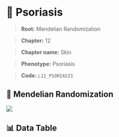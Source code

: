 # 🧪 Psoriasis

> **Root:** Mendelian Randomization

> **Chapter:** 12  

> **Chapter name:** Skin

> **Phenotype:** Psoriasis  

> **Code:** `L12_PSORIASIS`

## 🧬 Mendelian Randomization  

<img src="/MR/Figures/Forward/L12_PSORIASIS.png"/>

## 📊 Data Table

<CsvTableMRF src="/MR_Data/Forward/L12_PSORIASIS.csv"/>
